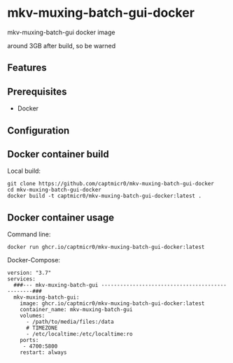 # mkv-muxing-batch-gui-docker

mkv-muxing-batch-gui docker image

around 3GB after build, so be warned

## Features



## Prerequisites

- Docker

## Configuration



## Docker container build

Local build:
```
git clone https://github.com/captmicr0/mkv-muxing-batch-gui-docker
cd mkv-muxing-batch-gui-docker
docker build -t captmicr0/mkv-muxing-batch-gui-docker:latest .
```

## Docker container usage

Command line:
```
docker run ghcr.io/captmicr0/mkv-muxing-batch-gui-docker:latest
```

Docker-Compose:
```
version: "3.7"
services:
  ###--- mkv-muxing-batch-gui ------------------------------------------------###
  mkv-muxing-batch-gui:
    image: ghcr.io/captmicr0/mkv-muxing-batch-gui-docker:latest
    container_name: mkv-muxing-batch-gui
    volumes:
      - /path/to/media/files:/data
      # TIMEZONE
      - /etc/localtime:/etc/localtime:ro
    ports:
     - 4700:5800
    restart: always
```
